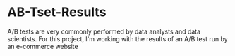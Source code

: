 # AB-Tset-Results
A/B tests are very commonly performed by data analysts and data scientists. For this project, I'm working with the results of an A/B test run by an e-commerce website
